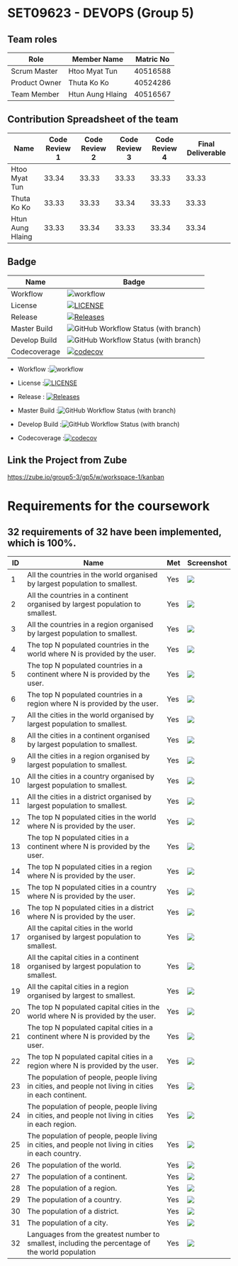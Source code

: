 
# SET09623 - DEVOPS (Group 5)
## Team roles

| Role          | Member Name      | Matric No |
|---------------|------------------|-----------|
| Scrum Master  | Htoo Myat Tun   | 40516588  |
| Product Owner | Thuta Ko Ko      | 40524286  |
| Team Member   | Htun Aung Hlaing | 40516567  |


## Contribution Spreadsheet of the team
| Name             | Code Review 1 | Code Review 2 | Code Review 3 | Code Review 4 | Final Deliverable |
|------------------|---------------|---------------|---------------|---------------|-------------------|
| Htoo Myat Tun   | 33.34         | 33.33         | 33.33         | 33.33         | 33.33             |    
| Thuta Ko Ko      | 33.33         | 33.33         | 33.34         | 33.33         | 33.33             |    
| Htun Aung Hlaing | 33.33         | 33.34         | 33.33         | 33.34         | 33.34             |     


## Badge

| Name             | Badge         |
|------------------|---------------|
| Workflow         | ![workflow](https://github.com/htoomyattun/sem/actions/workflows/main.yml/badge.svg)|
| License          | [![LICENSE](https://img.shields.io/github/license/htoomyattun/sem.svg?style=flat-square)](https://github.com/htoomyattun/sem/blob/master/LICENSE)|
| Release          | [![Releases](https://img.shields.io/github/release/htoomyattun/sem/all.svg?style=flat-square)](https://github.com/htoomyattun/sem/releases)|
| Master Build     | ![GitHub Workflow Status (with branch)](https://img.shields.io/github/actions/workflow/status/htoomyattun/sem/main.yml?branch=master)|
| Develop Build    | ![GitHub Workflow Status (with branch)](https://img.shields.io/github/actions/workflow/status/htoomyattun/sem/main.yml?branch=develop)|
| Codecoverage     | [![codecov](https://codecov.io/gh/htoomyattun/sem/branch/master/graph/badge.svg?token=bL9BmoDVsb)](https://codecov.io/gh/htoomyattun/sem)|



- Workflow      :![workflow](https://github.com/htoomyattun/sem/actions/workflows/main.yml/badge.svg)

- License       :[![LICENSE](https://img.shields.io/github/license/htoomyattun/sem.svg?style=flat-square)](https://github.com/htoomyattun/sem/blob/master/LICENSE)

- Release       : [![Releases](https://img.shields.io/github/release/htoomyattun/sem/all.svg?style=flat-square)](https://github.com/htoomyattun/sem/releases)

- Master Build  :![GitHub Workflow Status (with branch)](https://img.shields.io/github/actions/workflow/status/htoomyattun/sem/main.yml?branch=master)

- Develop Build :![GitHub Workflow Status (with branch)](https://img.shields.io/github/actions/workflow/status/htoomyattun/sem/main.yml?branch=develop)

- Codecoverage  :[![codecov](https://codecov.io/gh/htoomyattun/sem/branch/master/graph/badge.svg?token=bL9BmoDVsb)](https://codecov.io/gh/htoomyattun/sem)

## Link the Project from Zube
https://zube.io/group5-3/gp5/w/workspace-1/kanban

# Requirements for the coursework
## 32 requirements of 32 have been implemented, which is 100%.
| ID  | Name                                                                                                  | Met | Screenshot                |
|-----|-------------------------------------------------------------------------------------------------------|-----|---------------------------|
| 1   | All the countries in the world organised by largest population to smallest.                           | Yes | ![](screenshot/ss-1.PNG)  |
| 2   | All the countries in a continent organised by largest population to smallest.                         | Yes | ![](screenshot/ss-2.PNG)  |
| 3   | All the countries in a region organised by largest population to smallest.                            | Yes | ![](screenshot/ss-3.PNG)  |
| 4   | The top N populated countries in the world where N is provided by the user.                           | Yes | ![](screenshot/ss-4.PNG)  |
| 5   | The top N populated countries in a continent where N is provided by the user.                         | Yes | ![](screenshot/ss-5.PNG)  |
| 6   | The top N populated countries in a region where N is provided by the user.                            | Yes | ![](screenshot/ss-6.PNG)  |
| 7   | All the cities in the world organised by largest population to smallest.                              | Yes | ![](screenshot/ss-7.PNG)  |
| 8   | All the cities in a continent organised by largest population to smallest.                            | Yes | ![](screenshot/ss-8.PNG)  |
| 9   | All the cities in a region organised by largest population to smallest.                               | Yes | ![](screenshot/ss-9.PNG)  |
| 10  | All the cities in a country organised by largest population to smallest.                              | Yes | ![](screenshot/ss-10.PNG) |
| 11  | All the cities in a district organised by largest population to smallest.                             | Yes | ![](screenshot/ss-11.PNG) |
| 12  | The top N populated cities in the world where N is provided by the user.                              | Yes | ![](screenshot/ss-12.PNG) |
| 13  | The top N populated cities in a continent where N is provided by the user.                            | Yes | ![](screenshot/ss-13.PNG) |
| 14  | The top N populated cities in a region where N is provided by the user.                               | Yes | ![](screenshot/ss-14.PNG) |
| 15  | The top N populated cities in a country where N is provided by the user.                              | Yes | ![](screenshot/ss-15.PNG) |
| 16  | The top N populated cities in a district where N is provided by the user.                             | Yes | ![](screenshot/ss-16.PNG) |
| 17  | All the capital cities in the world organised by largest population to smallest.                      | Yes | ![](screenshot/ss-17.PNG) |
| 18  | All the capital cities in a continent organised by largest population to smallest.                    | Yes | ![](screenshot/ss-18.PNG) |
| 19  | All the capital cities in a region organised by largest to smallest.                                  | Yes | ![](screenshot/ss-19.PNG) |
| 20  | The top N populated capital cities in the world where N is provided by the user.                      | Yes | ![](screenshot/ss-20.PNG) |
| 21  | The top N populated capital cities in a continent where N is provided by the user.                    | Yes | ![](screenshot/ss-21.PNG) |
| 22  | The top N populated capital cities in a region where N is provided by the user.                       | Yes | ![](screenshot/ss-22.PNG) |
| 23  | The population of people, people living in cities, and people not living in cities in each continent. | Yes | ![](screenshot/ss-23.PNG) |
| 24  | The population of people, people living in cities, and people not living in cities in each region.    | Yes | ![](screenshot/ss-24.PNG) |
| 25  | The population of people, people living in cities, and people not living in cities in each country.   | Yes | ![](screenshot/ss-25.PNG) |
| 26  | The population of the world.                                                                          | Yes | ![](screenshot/ss-26.PNG) |
| 27  | The population of a continent.                                                                        | Yes | ![](screenshot/ss-27.PNG) |
| 28  | The population of a region.                                                                           | Yes | ![](screenshot/ss-28.PNG) |
| 29  | The population of a country.                                                                          | Yes | ![](screenshot/ss-29.PNG) |
| 30  | The population of a district.                                                                         | Yes | ![](screenshot/ss-30.PNG) |
| 31  | The population of a city.                                                                             | Yes | ![](screenshot/ss-31.PNG) |
| 32  | Languages from the greatest number to smallest, including the percentage of the world population      | Yes | ![](screenshot/ss-32.PNG) |

